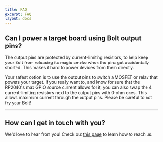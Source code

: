 ```yaml
---
title: FAQ
excerpt: FAQ
layout: docs
---
```


## Can I power a target board using Bolt output pins?

The output pins are protected by current-limiting resistors, to help keep your Bolt from releasing its magic smoke when the pins get accidentally shorted. This makes it hard to power devices from them directly.

Your safest option is to use the output pins to switch a MOSFET or relay that powers your target. If you really want to, and know for sure that the RP2040's max GPIO source current allows for it, you can also swap the 4 current-limiting resistors next to the output pins with 0-ohm ones. This allows maximum current through the output pins. Please be careful to not fry your Bolt!

***

## How can I get in touch with you?

We'd love to hear from you! Check out [this page](/docs/community) to learn how to reach us.
